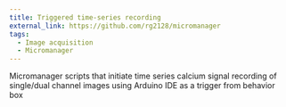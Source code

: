 ```yaml
---
title: Triggered time-series recording
external_link: https://github.com/rg2128/micromanager
tags: 
  - Image acquisition
  - Micromanager
---
```


Micromanager scripts that initiate time series calcium signal recording of single/dual channel images using Arduino IDE as a trigger from behavior box
<!--more-->

